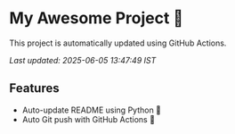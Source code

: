 # My Awesome Project 🚀

This project is automatically updated using GitHub Actions.

_Last updated: 2025-06-05 13:47:49 IST_

## Features
- Auto-update README using Python 🐍
- Auto Git push with GitHub Actions 🤖
